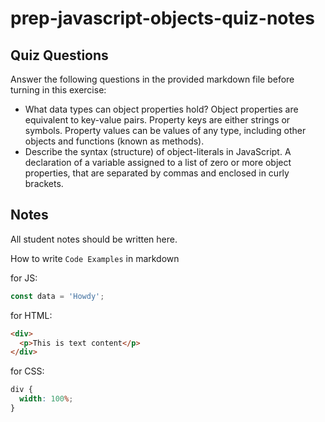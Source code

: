 # prep-javascript-objects-quiz-notes

## Quiz Questions

Answer the following questions in the provided markdown file before turning in this exercise:

- What data types can object properties hold?
  Object properties are equivalent to key-value pairs. Property keys are either strings or symbols. Property values can be values of any type, including other objects and functions (known as methods).
- Describe the syntax (structure) of object-literals in JavaScript.
  A declaration of a variable assigned to a list of zero or more object properties, that are separated by commas and enclosed in curly brackets.

## Notes

All student notes should be written here.

How to write `Code Examples` in markdown

for JS:

```javascript
const data = 'Howdy';
```

for HTML:

```html
<div>
  <p>This is text content</p>
</div>
```

for CSS:

```css
div {
  width: 100%;
}
```
